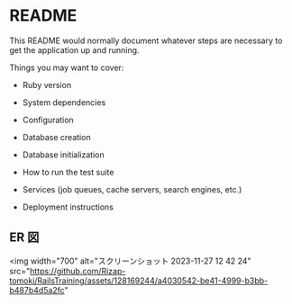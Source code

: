 # README

This README would normally document whatever steps are necessary to get the
application up and running.

Things you may want to cover:

- Ruby version

- System dependencies

- Configuration

- Database creation

- Database initialization

- How to run the test suite

- Services (job queues, cache servers, search engines, etc.)

- Deployment instructions

## ER 図

<img width="700" alt="スクリーンショット 2023-11-27 12 42 24" src="https://github.com/Rizap-tomoki/RailsTraining/assets/128169244/a4030542-be41-4999-b3bb-b487b4d5a2fc"
